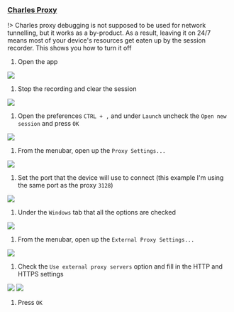 ### [Charles Proxy](https://www.charlesproxy.com)

!> Charles proxy debugging is not supposed to be used for network tunnelling, but it works as a by-product. As a result, leaving it on 24/7 means most of your device's resources get eaten up by the session recorder. This shows you how to turn it off

1. Open the app

 ![](../assets/windows/image10.jpg)

1. Stop the recording and clear the session

 ![](../assets/windows/image11.jpg)

1. Open the preferences `CTRL + ,` and under `Launch` uncheck the `Open new session` and press `OK`

 ![](../assets/windows/image12.jpg)

1. From the menubar, open up the `Proxy Settings...`

 ![](../assets/windows/image13.jpg)

1. Set the port that the device will use to connect (this example I'm using the same port as the proxy `3128`)

 ![](../assets/windows/image14.jpg)

1. Under the `Windows` tab that all the options are checked

 ![](../assets/windows/image15.jpg)

1. From the menubar, open up the `External Proxy Settings...`

 ![](../assets/windows/image16.jpg)

1. Check the `Use external proxy servers` option and fill in the HTTP and HTTPS settings

 ![](../assets/windows/image17.jpg)
 ![](../assets/windows/image18.jpg)

1. Press `OK`
